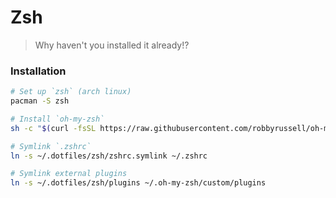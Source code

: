 
Zsh
===

> Why haven't you installed it already!?


### Installation

```bash
# Set up `zsh` (arch linux)
pacman -S zsh

# Install `oh-my-zsh`
sh -c "$(curl -fsSL https://raw.githubusercontent.com/robbyrussell/oh-my-zsh/master/tools/install.sh)"

# Symlink `.zshrc`
ln -s ~/.dotfiles/zsh/zshrc.symlink ~/.zshrc

# Symlink external plugins
ln -s ~/.dotfiles/zsh/plugins ~/.oh-my-zsh/custom/plugins

```
